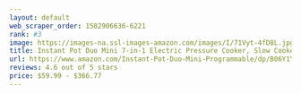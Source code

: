 ```yaml
---
layout: default 
﻿web_scraper_order: 1582906636-6221
rank: #3
image: https://images-na.ssl-images-amazon.com/images/I/71Vyt-4fD8L.jpg
title: Instant Pot Duo Mini 7-in-1 Electric Pressure Cooker, Slow Cooker, Rice Cooker, Steamer,…
url: https://www.amazon.com/Instant-Pot-Duo-Mini-Programmable/dp/B06Y1YD5W7/ref=zg_mw_home-garden_3?_encoding=UTF8&psc=1&refRID=ST1XDMS4R2TXQERQ5ZH2
reviews: 4.6 out of 5 stars
price: $59.99 - $366.77
---
```

